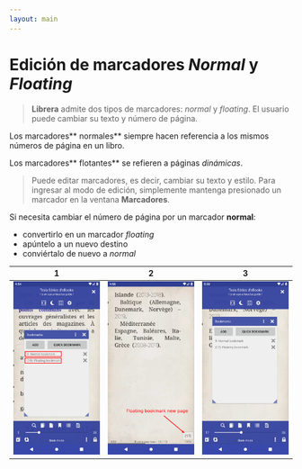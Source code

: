 ```yaml
---
layout: main
---
```


# Edición de marcadores _Normal_ y _Floating_

> **Librera** admite dos tipos de marcadores: _normal_ y _floating_. El usuario puede cambiar su texto y número de página.

Los marcadores** normales** siempre hacen referencia a los mismos números de página en un libro.

Los marcadores** flotantes** se refieren a páginas _dinámicas_.

> Puede editar marcadores, es decir, cambiar su texto y estilo. Para ingresar al modo de edición, simplemente mantenga presionado un marcador en la ventana **Marcadores**.

Si necesita cambiar el número de página por un marcador **normal**:
- convertirlo en un marcador _floating_
- apúntelo a un nuevo destino
- conviértalo de nuevo a _normal_


|1|2|3|
|-|-|-|
|![](1.png)|![](2.png)|![](3.png)|


